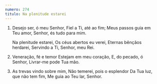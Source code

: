 ```yaml
---
numero: 274
titulo: Na plenitude estarei
---
```

1. Desejo ser, ó meu Senhor,
   Fiel a Ti, até ao fim;
   Meus passos guia em Teu amor,
   Senhor, és tudo para mim.

   Na plenitude estarei,
   Os céus abertos eu verei,
   Eternas bênçãos herdarei,
   Servindo a Ti, Senhor, meu Rei.

2. Veneração, fé e temor
   Estejam em meu coração,
   E, do pecado, ó Senhor,
   Livrar-me pode Tua mão.

3. As trevas vindo sobre mim,
   Não temerei, pois o esplendor
   Da Tua luz, que não tem fim,
   Me guia ao Teu lar, Senhor.
